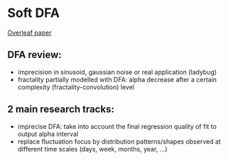 # Soft DFA

<a href="https://www.mozilla.com](https://www.overleaf.com/project/6560a7b71a2908eaada8eb67"> Overleaf paper </a>

## DFA review: 
- imprecision in sinusoid, gaussian noise or real application (ladybug)
- fractality partially modelled with DFA: alpha decrease after a certain complexity (fractality-convolution) level 

## 2 main research tracks:
- imprecise DFA: take into account the final regression quality of fit to output alpha interval
- replace fluctuation focus by distribution patterns/shapes observed at different time scales (days, week, months, year, ...)



